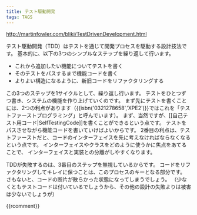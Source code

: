 ```yaml
---
title: テスト駆動開発
tags: TAGS
---
```


http://martinfowler.com/bliki/TestDrivenDevelopment.html

テスト駆動開発（TDD）はテストを通じて開発プロセスを駆動する設計技法です。
基本的に、以下の3つのシンプルなステップを繰り返して行います。

* これから追加したい機能についてテストを書く
* そのテストをパスするまで機能コードを書く
* よりよい構造になるように、新旧コードをリファクタリングする

この3つのステップを1サイクルとして、繰り返し行います。
テストをひとつずつ書き、システムの機能を作り上げていくのです。
まず先にテストを書くことには、2つの利点があります（{{isbn('0321278658','XPE2')}}ではこれを「テストファーストプログラミング」と呼んでいます）。
まず、当然ですが、[[自己テスト用コード|SelfTestingCode]]を書くことができるという点です。
テストをパスさせながら機能コードを書いていけばよいからです。
2番目の利点は、テストファーストだと、コードのインターフェイスを先に考えなければならなくなるという点です。
インターフェイスやクラスをどのように使うかに焦点をあてることで、
インターフェイスと実装との分離がしやすくなります。

TDDが失敗するのは、3番目のステップを無視しているからです。
コードをリファクタリングしてキレイに保つことは、このプロセスのキーとなる部分です。
さもないと、コードの断片が散らかった状態になってしまうでしょう。
（少なくともテストコードは付いているでしょうから、その他の設計の失敗よりは被害は少ないでしょうが）

{{rcomment}}

